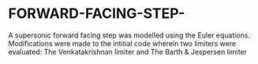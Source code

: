 # FORWARD-FACING-STEP-
A supersonic forward facing step was modelled using the Euler equations.
Modifications were made to the intitial code wherein two limiters were evaluated: The Venkatakrishnan limiter and The Barth & Jespersen limiter
